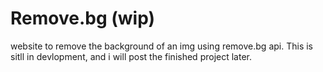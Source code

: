 # Remove.bg (wip)
website to remove the background of an img using remove.bg api. This is sitll in devlopment, and i will post the finished project later.
